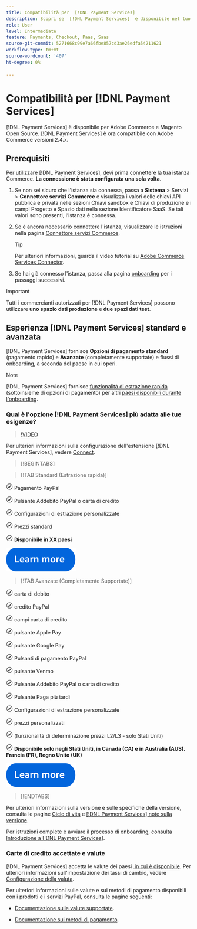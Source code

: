 ```yaml
---
title: Compatibilità per  [!DNL Payment Services]
description: Scopri se  [!DNL Payment Services]  è disponibile nel tuo paese e se è compatibile con la versione di Adobe Commerce.
role: User
level: Intermediate
feature: Payments, Checkout, Paas, Saas
source-git-commit: 5271668c99e7a66fbe857cd3ae26edfa54211621
workflow-type: tm+mt
source-wordcount: '407'
ht-degree: 0%

---
```



# Compatibilità per [!DNL Payment Services]

[!DNL Payment Services] è disponibile per Adobe Commerce e Magento Open Source. [!DNL Payment Services] è ora compatibile con Adobe Commerce versioni 2.4.x.

## Prerequisiti

Per utilizzare [!DNL Payment Services], devi prima connettere la tua istanza Commerce. **La connessione è stata configurata una sola volta**.

1. Se non sei sicuro che l&#39;istanza sia connessa, passa a **Sistema** > Servizi > **Connettore servizi Commerce** e visualizza i valori delle chiavi API pubblica e privata nelle sezioni Chiavi sandbox e Chiavi di produzione e i campi Progetto e Spazio dati nella sezione Identificatore SaaS. Se tali valori sono presenti, l’istanza è connessa.

1. Se è ancora necessario connettere l&#39;istanza, visualizzare le istruzioni nella pagina [Connettore servizi Commerce](../landing/saas.md).

   >[!TIP]
   >
   > Per ulteriori informazioni, guarda il video tutorial su [Adobe Commerce Services Connector](https://experienceleague.adobe.com/it/docs/commerce-learn/tutorials/admin/adobe-commerce-services/configure-adobe-commerce-services-connector).

1. Se hai già connesso l&#39;istanza, passa alla pagina [onboarding](onboard.md) per i passaggi successivi.

>[!IMPORTANT]
>
> Tutti i commercianti autorizzati per [!DNL Payment Services] possono utilizzare **uno spazio dati produzione** e **due spazi dati test**.

## Esperienza [!DNL Payment Services] standard e avanzata

[!DNL Payment Services] fornisce **Opzioni di pagamento standard** (pagamento rapido) e **Avanzate** (completamente supportate) e flussi di onboarding, a seconda del paese in cui operi.

>[!NOTE]
>
> [!DNL Payment Services] fornisce [funzionalità di estrazione rapida](../payment-services/payments-options.md) (sottoinsieme di opzioni di pagamento) per altri [paesi disponibili durante l&#39;onboarding](../payment-services/production.md#complete-merchant-onboarding).

### Qual è l&#39;opzione [!DNL Payment Services] più adatta alle tue esigenze?

>[!VIDEO](https://video.tv.adobe.com/v/3447926?captions=ita)

Per ulteriori informazioni sulla configurazione dell&#39;estensione [!DNL Payment Services], vedere [Connect](connect.md).

>[!BEGINTABS]

>[!TAB Standard (Estrazione rapida)]

![assegno](assets/icon-check.png) Pagamento PayPal

![assegno](assets/icon-check.png) Pulsante Addebito PayPal o carta di credito

![check](assets/icon-check.png) Configurazioni di estrazione personalizzate

![verifica](assets/icon-check.png) Prezzi standard

![verifica](assets/icon-check.png) **Disponibile in XX paesi**

[![ulteriori informazioni](assets/learn-more-button.svg)](onboard.md)

>[!TAB Avanzate (Completamente Supportate)]

![assegno](assets/icon-check.png) carta di debito

![verifica](assets/icon-check.png) credito PayPal

![verifica](assets/icon-check.png) campi carta di credito

![spunta](assets/icon-check.png) pulsante Apple Pay

![verifica](assets/icon-check.png) pulsante Google Pay

![assegno](assets/icon-check.png) Pulsanti di pagamento PayPal

![spunta](assets/icon-check.png) pulsante Venmo

![assegno](assets/icon-check.png) Pulsante Addebito PayPal o carta di credito

![assegno](assets/icon-check.png) Pulsante Paga più tardi

![check](assets/icon-check.png) Configurazioni di estrazione personalizzate

![verifica](assets/icon-check.png) prezzi personalizzati

![verifica](assets/icon-check.png) (funzionalità di determinazione prezzi L2/L3 - solo Stati Uniti)

![verifica](assets/icon-check.png) **Disponibile solo negli Stati Uniti, in Canada (CA) e in Australia (AUS). Francia (FR), Regno Unito (UK)**

[![ulteriori informazioni](assets/learn-more-button.svg)](onboard.md)

>[!ENDTABS]

Per ulteriori informazioni sulla versione e sulle specifiche della versione, consulta le pagine [Ciclo di vita](https://experienceleague.adobe.com/docs/commerce-operations/release/planning/lifecycle-policy.html?lang=it) e [[!DNL Payment Services] note sulla versione](release-notes.md).

Per istruzioni complete e avviare il processo di onboarding, consulta [Introduzione a [!DNL Payment Services]](onboard.md).

### Carte di credito accettate e valute

[!DNL Payment Services] accetta le valute dei paesi [&#x200B; in cui è disponibile](#availability). Per ulteriori informazioni sull&#39;impostazione dei tassi di cambio, vedere [Configurazione della valuta](https://experienceleague.adobe.com/docs/commerce-admin/stores-sales/site-store/currency/currency-configuration.html?lang=it).

Per ulteriori informazioni sulle valute e sui metodi di pagamento disponibili con i prodotti e i servizi PayPal, consulta le pagine seguenti:

* [Documentazione sulle valute supportate](https://developer.paypal.com/docs/reports/reference/paypal-supported-currencies/).

* [Documentazione sui metodi di pagamento](https://developer.paypal.com/docs/checkout/payment-methods/).
